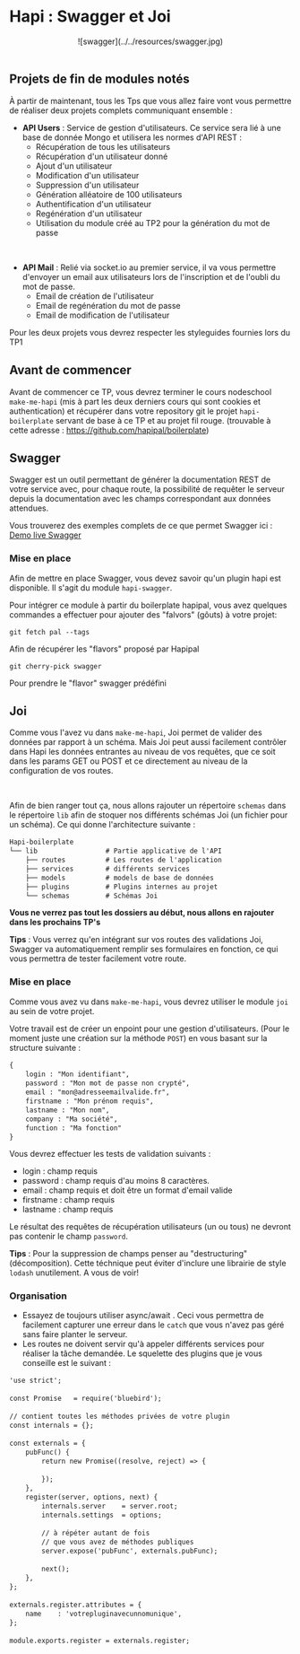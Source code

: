 # Hapi : Swagger et Joi

<center>
![swagger](../../resources/swagger.jpg)
<br><br>
</center>

## Projets de fin de modules notés

À partir de maintenant, tous les Tps que vous allez faire vont vous permettre de réaliser deux projets complets communiquant ensemble :

- **API Users** : Service de gestion d'utilisateurs. Ce service sera lié à une base de donnée Mongo et utilisera les normes d'API REST :
    - Récupération de tous les utilisateurs
    - Récupération d'un utilisateur donné
    - Ajout d'un utilisateur
    - Modification d'un utilisateur
    - Suppression d'un utilisateur
    - Génération alléatoire de 100 utilisateurs
    - Authentification d'un utilisateur
    - Regénération d'un utilisateur
    - Utilisation du module créé au TP2 pour la génération du mot de passe

<br>

- **API Mail** : Relié via socket.io au premier service, il va vous permettre d'envoyer un email aux utilisateurs lors de l'inscription et de l'oubli du mot de passe.
    - Email de création de l'utilisateur
    - Email de regénération du mot de passe
    - Email de modification de l'utilisateur

Pour les deux projets vous devrez respecter les styleguides fournies lors du TP1

## Avant de commencer

Avant de commencer ce TP, vous devrez terminer le cours nodeschool `make-me-hapi` (mis à part les deux derniers cours qui sont cookies et authentication) et récupérer dans votre repository git le projet `hapi-boilerplate` servant de base à ce TP et au projet fil rouge. (trouvable à cette adresse : https://github.com/hapipal/boilerplate)

## Swagger

Swagger est un outil permettant de générer la documentation REST de votre service avec, pour chaque route, la possibilité de requêter le serveur depuis la documentation avec les champs correspondant aux données attendues.

Vous trouverez des exemples complets de ce que permet Swagger ici : [Demo live Swagger](http://petstore.swagger.io/#/)

### Mise en place

Afin de mettre en place Swagger, vous devez savoir qu'un plugin hapi est disponible. Il s'agit du module `hapi-swagger`.

Pour intégrer ce module à partir du boilerplate hapipal, vous avez quelques commandes a effectuer pour ajouter des "falvors" (gôuts) à votre projet:

```
git fetch pal --tags
```
Afin de récupérer les "flavors" proposé par Hapipal

```
git cherry-pick swagger
```
Pour prendre le "flavor" swagger prédéfini

## Joi

Comme vous l'avez vu dans `make-me-hapi`, Joi permet de valider des données par rapport à un schéma. Mais Joi peut aussi facilement contrôler dans Hapi les données entrantes au niveau de vos requêtes, que ce soit dans les params GET ou POST et ce directement au niveau de la configuration de vos routes.

<br>

Afin de bien ranger tout ça, nous allons rajouter un répertoire `schemas` dans le répertoire `lib` afin de stoquer nos différents schémas Joi (un fichier pour un schéma). Ce qui donne l'architecture suivante :

```
Hapi-boilerplate
└── lib                 # Partie applicative de l'API
    ├── routes          # Les routes de l'application
    ├── services        # différents services
    ├── models          # models de base de données
    ├── plugins         # Plugins internes au projet
    └── schemas         # Schémas Joi
```
**Vous ne verrez pas tout les dossiers au début, nous allons en rajouter dans les prochains TP's**

**Tips** : Vous verrez qu'en intégrant sur vos routes des validations Joi, Swagger va automatiquement remplir ses formulaires en fonction, ce qui vous permettra de tester facilement votre route.

### Mise en place

Comme vous avez vu dans `make-me-hapi`, vous devrez utiliser le module `joi` au sein de votre projet.

Votre travail est de créer un enpoint pour une gestion d'utilisateurs. (Pour le moment juste une création sur la méthode `POST`) en vous basant sur la structure suivante :

```
{
    login : "Mon identifiant",
    password : "Mon mot de passe non crypté",
    email : "mon@adresseemailvalide.fr",
    firstname : "Mon prénom requis",
    lastname : "Mon nom",
    company : "Ma société",
    function : "Ma fonction"
}
```

Vous devrez effectuer les tests de validation suivants :

- login : champ requis
- password : champ requis d'au moins 8 caractères.
- email : champ requis et doit être un format d'email valide
- firstname : champ requis
- lastname : champ requis

Le résultat des requêtes de récupération utilisateurs (un ou tous) ne devront pas contenir le champ `password`.

**Tips** : Pour la suppression de champs penser au "destructuring" (décomposition). Cette téchnique peut éviter d'inclure une librairie de style `lodash` unutilement. A vous de voir!

### Organisation

- Essayez de toujours utiliser async/await . Ceci vous permettra de facilement capturer une erreur dans le `catch` que vous n'avez pas géré sans faire planter le serveur.
- Les routes ne doivent servir qu'à appeler différents services pour réaliser la tâche demandée. Le squelette des plugins que je vous conseille est le suivant :

```
'use strict';

const Promise   = require('bluebird');

// contient toutes les méthodes privées de votre plugin
const internals = {};

const externals = {
    pubFunc() {
        return new Promise((resolve, reject) => {

        });
    },
    register(server, options, next) {
        internals.server    = server.root;
        internals.settings  = options;

        // à répéter autant de fois
        // que vous avez de méthodes publiques
        server.expose('pubFunc', externals.pubFunc);

        next();
    },
};

externals.register.attributes = {
    name    : 'votrepluginavecunnomunique',
};

module.exports.register = externals.register;
```
